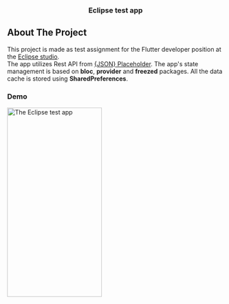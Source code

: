 <h3 align="center">Eclipse test app</h3>

<!-- ABOUT THE PROJECT -->
## About The Project

This project is made as test assignment for the Flutter developer position at the <a href="https://eclipse-studio.ru/">Eclipse studio</a>. 
<br />
The app utilizes Rest API from <a href="https://jsonplaceholder.typicode.com/">{JSON} Placeholder</a>. The app's state management is based on **bloc**, **provider** and **freezed** packages. All the data cache is stored using **SharedPreferences**.

### Demo

<div>
  <img src="https://github.com/nullskill/eclipse-test-app/blob/master/screenshot/eclipse_test_app.gif" alt="The Eclipse test app" width="220" height="439">
</div>
